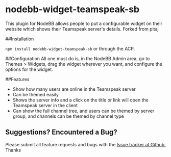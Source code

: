 # nodebb-widget-teamspeak-sb

This plugin for NodeBB allows people to put a configurable widget on their website which shows their Teamspeak server's details. Forked from pitaj

##Installation

`npm install nodebb-widget-teamspeak-sb` or through the ACP.


##Configuration
All one must do is, in the NodeBB Admin area, go to Themes > Widgets, drag the widget wherever you want, and configure the options for the widget.

##Features
* Show how many users are online in the Teamspeak server
* Can be themed easily
* Shows the server info and a click on the title or link will open the Teamspeak server in the client
* Can show the full channel tree, and users can be themed by server group, and channels can be themed by channel type

## Suggestions? Encountered a Bug?
Please submit all feature requests and bugs with the [Issue tracker at Github.](https://github.com/Stonebound/nodebb-widget-teamspeak/issues) Thanks
